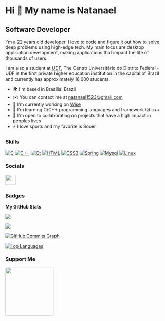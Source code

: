Hi 👋 My name is Natanael
==========================

Software Developer
-----------------------------

I'm a 22 years old developer. I love to code and figure it out how to solve deep problems using high-edge tech. My main focus are desktop application development, making applications that impact the life of thousands of users.

I am also a student at [UDF](https://www.udf.edu.br/), The Centro Universitário do Distrito Federal - UDF is the first private higher education institution in the capital of Brazil and currently has approximately 16,000 students.

* 🌍  I'm based in Brasília, Brazil
* ✉️  You can contact me at [natanael1523@gmail.com](natanael1523@gmail.com)
* 🚀  I'm currently working on [Wise](https://www.wi.com.br/)
* 🧠  I'm learning C/C++ programming languages and framework Qt c++
* 🤝  I'm open to collaborating on projects that have a high impact in peoples lives
* ⚡  I love sports and my favorite is Socer

### Skills

<p align="left">
<a href="https://docs.microsoft.com/en-us/cpp/?view=msvc-170" target="_blank" rel="noreferrer"><img src="https://img.shields.io/badge/C%2B%2B-00599C?style=for-the-badge&logo=c%2B%2B&logoColor=white" alt="C" /></a>  
<a href="https://docs.microsoft.com/en-us/cpp/?view=msvc-170" target="_blank" rel="noreferrer"><img src="https://img.shields.io/badge/C-00599C?style=for-the-badge&logo=c&logoColor=white" alt="C++" /></a>
<a href="https://www.qt.io/" target="_blank" rel="noreferrer"><img src="https://img.shields.io/badge/Qt-41CD52?style=for-the-badge&logo=qt&logoColor=white" alt="Qt" /></a>  
<a href="https://developer.mozilla.org/en-US/docs/Web/HTML" target="_blank" rel="noreferrer"><img src="https://img.shields.io/badge/HTML5-E34F26?style=for-the-badge&logo=html5&logoColor=white" alt="HTML" /></a>  
<a href="https://developer.mozilla.org/pt-BR/docs/Web/CSS" target="_blank" rel="noreferrer"><img src="https://img.shields.io/badge/CSS3-1572B6?style=for-the-badge&logo=css3&logoColor=white" alt="CSS3" /></a>  
<a href="https://springdoc.org/" target="_blank" rel="noreferrer"><img src="https://img.shields.io/badge/Spring-6DB33F?style=for-the-badge&logo=spring&logoColor=white" alt="Spring" /></a>  
<a href="https://dev.mysql.com/doc/" target="_blank" rel="noreferrer"><img src="https://img.shields.io/badge/MySQL-005C84?style=for-the-badge&logo=mysql&logoColor=white" alt="Mysql" /></a>  
<a href="https://docs.kernel.org/" target="_blank" rel="noreferrer"><img src="https://img.shields.io/badge/Linux-FCC624?style=for-the-badge&logo=linux&logoColor=black" alt="Linux" /></a>  
</p>

### Socials

<p align="left"><a href="https://www.linkedin.com/in/natanael-guimar%C3%A3es-2b5546220/" target="_blank" rel="noreferrer"><img src="https://raw.githubusercontent.com/danielcranney/readme-generator/main/public/icons/socials/linkedin.svg" width="32" height="32" /></a></p>

### Badges

<b>My GitHub Stats</b>

<a href="http://www.github.com/NeitanUA"><img src="https://github-readme-stats.vercel.app/api?username=NeitanUA&show_icons=true&hide=&count_private=true&title_color=3382ed&text_color=ffffff&icon_color=3382ed&bg_color=171717&hide_border=true&show_icons=true%22%20alt=%22peguimasid%27s%20GitHub%20stats" /></a>

<a href="http://www.github.com/NeitanUA"><img src="https://github-readme-streak-stats.herokuapp.com/?user=NeitanUA&stroke=ffffff&background=171717&ring=3382ed&fire=3382ed&currStreakNum=ffffff&currStreakLabel=3382ed&sideNums=ffffff&sideLabels=ffffff&dates=ffffff&hide_border=true" /></a>

<a href="http://www.github.com/NeitanUA"><img src="https://github-readme-activity-graph.cyclic.app/graph?username=NeitanUA&bg_color=171717&color=ffffff&line=3382ed&point=ffffff&area_color=171717&area=true&hide_border=true&custom_title=GitHub%20Commits%20Graph" alt="GitHub Commits Graph" /></a>

<a href="https://github.com/NeitanUA" align="left"><img src="https://github-readme-stats-peguimasid.vercel.app/api/top-langs/?username=NeitanUA&layout=compact&title_color=3382ed&hide=css,objective-c,html&text_color=ffffff&icon_color=3382ed&bg_color=171717&hide_border=true&locale=en&custom_title=Top%20%Languages" alt="Top Languages" /></a>

### Support Me

<a href="https://www.buymeacoffee.com/NeitanUA"><img src="https://cdn.buymeacoffee.com/buttons/v2/default-yellow.png" width="150" /></a>
